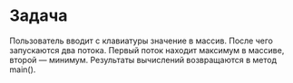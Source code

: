 # Задача
Пользователь вводит с клавиатуры значение в массив. После чего запускаются два потока. Первый поток находит максимум в массиве, второй — минимум. Результаты вычислений возвращаются в метод main().
